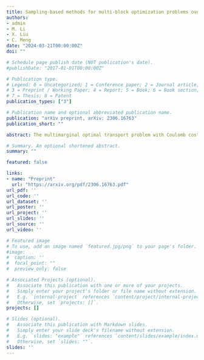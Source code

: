 ```yaml
---
title: Sampling-based methods for multi-block optimization problems over transport polytopes 
authors:
- admin
- M. Li
- X. Liu
- C. Meng
date: "2024-03-21T00:00:00Z"
doi: ""

# Schedule page publish date (NOT publication's date).
#publishDate: "2017-01-01T00:00:00Z"

# Publication type.
# Legend: 0 = Uncategorized; 1 = Conference paper; 2 = Journal article;
# 3 = Preprint / Working Paper; 4 = Report; 5 = Book; 6 = Book section;
# 7 = Thesis; 8 = Patent
publication_types: ["3"]

# Publication name and optional abbreviated publication name.
publication: "arXiv preprint, arXiv: 2306.16763"
publication_short: ""

abstract: The multimarginal optimal transport problem with Coulomb cost arises in quantum physics and is vital in understanding strongly correlated quantum systems. Its intrinsic curse of dimensionality can be overcome with a Monge-like ansatz. A nonconvex quadratic programmming then emerges after employing discretization and $\ell_1$ penalty. To globally solve this nonconvex problem, we adopt a grid refinements-based framework, in which a local solver is heavily invoked and hence significantly determines the overall efficiency. The block structure of this nonconvex problem suggests taking block coordinate descent-type methods as the local solvers, while the existing ones can get seriously afflicted with the poor scalability induced by the associated sparse-dense matrix multiplications. In this work, borrowing the tools from optimal transport, we develop novel methods that favor highly scalable schemes for subproblems and are completely free of the full matrix multiplications after introducing entrywise sampling. Convergence and asymptotic properties are built on the theory of random matrices. The numerical results on several typical physical systems corroborate the effectiveness and better scalability of our approach, which also allows the first visualization for the approximate optimal transport maps between electrons in three-dimensional contexts. 

# Summary. An optional shortened abstract.
summary: ""

featured: false

links:
- name: "Preprint"
  url: "https://arxiv.org/pdf/2306.16763.pdf"
url_pdf: ''
url_code: ''
url_dataset: ''
url_poster: ''
url_project: ''
url_slides: ''
url_source: ''
url_video: ''

# Featured image
# To use, add an image named `featured.jpg/png` to your page's folder. 
#image:
#  caption: ''
#  focal_point: ""
#  preview_only: false

# Associated Projects (optional).
#   Associate this publication with one or more of your projects.
#   Simply enter your project's folder or file name without extension.
#   E.g. `internal-project` references `content/project/internal-project/index.md`.
#   Otherwise, set `projects: []`.
projects: []

# Slides (optional).
#   Associate this publication with Markdown slides.
#   Simply enter your slide deck's filename without extension.
#   E.g. `slides: "example"` references `content/slides/example/index.md`.
#   Otherwise, set `slides: ""`.
slides: ''
---
```

